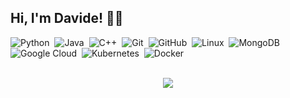 ## Hi, I'm Davide!  👋🏻

![Python](https://img.shields.io/badge/-Python-05122A?style=flat&logo=python)&nbsp;
![Java](https://img.shields.io/badge/-Java-05122A?style=flat&logo=Java&logoColor=FFA518)&nbsp;
![C++](https://img.shields.io/badge/-C++-05122A?style=flat&logo=C%2B%2B&logoColor=00599C)&nbsp;
![Git](https://img.shields.io/badge/-Git-05122A?style=flat&logo=git)&nbsp;
![GitHub](https://img.shields.io/badge/-GitHub-05122A?style=flat&logo=github)&nbsp;
![Linux](https://img.shields.io/badge/-Linux-05122A?style=flat&logo=linux)&nbsp;
![MongoDB](https://img.shields.io/badge/-Mongo%20DB-05122A?style=flat&logo=mongodb)&nbsp;
![Google Cloud](https://img.shields.io/badge/-Google%20Cloud-05122A?style=flat&logo=googlecloud)&nbsp;
![Kubernetes](https://img.shields.io/badge/-Kubernetes-05122A?style=flat&logo=kubernetes)&nbsp;
![Docker](https://img.shields.io/badge/-Docker-05122A?style=flat&logo=docker)&nbsp;

<br />
<div align="center">
  <img align="center" src="https://github-readme-stats.vercel.app/api?username=davideolgiati&include_all_commits=true&count_private=true">
</div>
<br />
<br />
